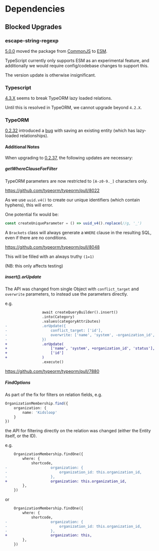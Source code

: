 # Dependencies

## Blocked Upgrades

### escape-string-regexp

[5.0.0](https://nodejs.org/api/esm.html) moved the package from [CommonJS](https://nodejs.org/api/modules.html) to [ESM](https://nodejs.org/api/esm.html).

TypeScript currently only supports ESM as an experimental feature,
and additionally we would require config/codebase changes to support this.

The version update is otherwise insignificant.

### Typescript

[4.3.X](https://www.typescriptlang.org/docs/handbook/release-notes/typescript-4-3.html)
seems to break TypeORM lazy loaded relations.

Until this is resolved in TypeORM, we cannot upgrade beyond `4.2.X`.

### TypeORM

[0.2.32](https://github.com/typeorm/typeorm/blob/master/CHANGELOG.md#0232-2021-03-30)
introduced a [bug](https://github.com/typeorm/typeorm/issues/7736)
with saving an existing entity (which has lazy-loaded relationships).

#### Additional Notes

When upgrading to [0.2.37](https://github.com/typeorm/typeorm/blob/master/CHANGELOG.md#0237-2021-08-13),
the following updates are necessary:

##### getWhereClauseForFilter

TypeORM parameters are now restricted to `[A-z0-9._]` characters only.

https://github.com/typeorm/typeorm/pull/8022

As we use `uuid.v4()` to create our unique identifiers (which contain hyphens), this will error.

One potential fix would be:

```typescript
const createUniqueParameter = () => uuid_v4().replace(//g, '_')

```

A `Brackets` class will always generate a `WHERE` clause in the resulting SQL, even if there are no conditions.

https://github.com/typeorm/typeorm/pull/8048

This will be filled with an always truthy `(1=1)`

(NB: this only affects testing)

##### insert().orUpdate

The API was changed from single Object with `conflict_target` and `overwrite` parameters,
to instead use the parameters directly.

e.g.

```diff
                 await createQueryBuilder().insert()
                 .into(Category)
                 .values(categoryAttributes)
-                .orUpdate({
-                    conflict_target: ['id'],
-                    overwrite: ['name', 'system', -organization_id', 'status'],
-                })
+                .orUpdate(
+                    ['name', 'system', +organization_id', 'status'],
+                    ['id']
+                )
                 .execute()
```

https://github.com/typeorm/typeorm/pull/7880

##### FindOptions

As part of the fix for filters on relation fields,
e.g.
```typescript
OrganizationMembership.find({
    organization: {
        name: 'Kidsloop'
    }
})
```

the API for filtering directly on the relation was changed (either the Entity itself, or the ID).

e.g.

```diff
    OrganizationMembership.findOne({
        where: {
            shortcode,
-                    organization: {
-                        organization_id: this.organization_id,
-                    },
+                    organization: this.organization_id,
        },
    })
```

or

```diff
    OrganizationMembership.findOne({
        where: {
            shortcode,
-                    organization: {
-                        organization_id: this.organization_id,
-                    },
+                    organization: this,
        },
    })
```
